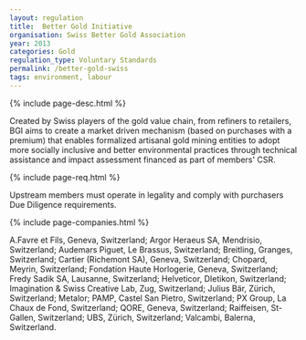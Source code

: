 ```yaml
---
layout: regulation
title:  Better Gold Initiative
organisation: Swiss Better Gold Association
year: 2013
categories: Gold
regulation_type: Voluntary Standards
permalink: /better-gold-swiss
tags: environment, labour
---
```


{% include page-desc.html %}

Created by Swiss players of the gold value chain, from refiners to retailers, BGI aims to create a market driven mechanism (based on purchases with a premium) that enables formalized artisanal gold mining entities to adopt more socially inclusive and better environmental practices through technical assistance and impact assessment financed as part of members' CSR.

{% include page-req.html %}

Upstream members must operate in legality and comply with purchasers Due Diligence requirements.

{% include page-companies.html %}

A.Favre et Fils, Geneva, Switzerland; Argor Heraeus SA, Mendrisio, Switzerland; Audemars Piguet, Le Brassus, Switzerland; Breitling, Granges, Switzerland; Cartier (Richemont SA), Geneva, Switzerland; Chopard, Meyrin, Switzerland; Fondation Haute Horlogerie, Geneva, Switzerland; Fredy Sadik SA, Lausanne, Switzerland; Helveticor, DIetikon, Switzerland; Imagination & Swiss Creative Lab, Zug, Switzerland; Julius Bär, Zürich, Switzerland; Metalor; PAMP, Castel San Pietro, Switzerland; PX Group, La Chaux de Fond, Switzerland; QORE, Geneva, Switzerland; Raiffeisen, St-Gallen, Switzerland; UBS, Zürich, Switzerland; Valcambi, Balerna, Switzerland.
